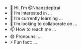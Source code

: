 - 👋 Hi, I’m @Nhanzdeptrai
- 👀 I’m interested in ...
- 🌱 I’m currently learning ...
- 💞️ I’m looking to collaborate on ...
- 📫 How to reach me ...
- 😄 Pronouns: ...
- ⚡ Fun fact: ...

<!---
Nhanzdeptrai/Nhanzdeptrai is a ✨ special ✨ repository because its `README.md` (this file) appears on your GitHub profile.
You can click the Preview link to take a look at your changes.
--->
